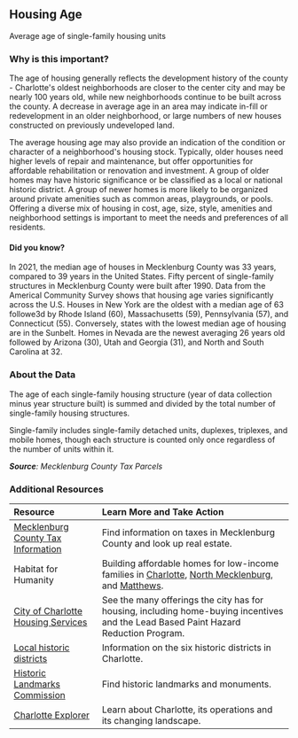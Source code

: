 ## Housing Age
Average age of single-family housing units

### Why is this important?
The age of housing generally reflects the development history of the county - Charlotte's oldest neighborhoods are closer to the center city and may be nearly 100 years old, while new neighborhoods continue to be built across the county. A decrease in average age in an area may indicate in-fill or redevelopment in an older neighborhood, or large numbers of new houses constructed on previously undeveloped land.

The average housing age may also provide an indication of the condition or character of a neighborhood's housing stock. Typically, older houses need higher levels of repair and maintenance, but offer opportunities for affordable rehabilitation or renovation and investment. A group of older homes may have historic significance or be classified as a local or national historic district. A group of newer homes is more likely to be organized around private amenities such as common areas, playgrounds, or pools. Offering a diverse mix of housing in cost, age, size, style, amenities and neighborhood settings is important to meet the needs and preferences of all residents.

#### Did you know?
In 2021, the median age of houses in Mecklenburg County was 33 years, compared to 39 years in the United States. Fifty percent of single-family structures in Mecklenburg County were built after 1990. Data from the Americal Community Survey shows that housing age varies significantly across the U.S. Houses in New York are the oldest with a median age of 63 followe3d by Rhode Island (60), Massachusetts (59), Pennsylvania (57), and Connecticut (55). Conversely, states with the lowest median age of housing are in the Sunbelt.  Homes in Nevada are the newest averaging 26 years old followed by Arizona (30), Utah and Georgia (31), and North and South Carolina at 32.

### About the Data
The age of each single-family housing structure (year of data collection minus year structure built) is summed and divided by the total number of single-family housing structures.

Single-family includes single-family detached units, duplexes, triplexes, and mobile homes, though each structure is counted only once regardless of the number of units within it.

_**Source**: Mecklenburg County Tax Parcels_

### Additional Resources
| Resource | Learn More and Take Action |
|:--- | :--- |
|[Mecklenburg County Tax Information](https://www.mecknc.gov/taxes/pages/default.aspx) | Find information on taxes in Mecklenburg County and look up real estate.
|Habitat for Humanity|Building affordable homes for low-income families in [Charlotte](http://www.habitatcharlotte.org/), [North Mecklenburg](http://www.ourtownshabitat.org/), and [Matthews](http://www.habitatmatthews.org/).
|[City of Charlotte Housing Services](http://charlottenc.gov/NBS/Housing/Pages/default.aspx) |See the many offerings the city has for housing, including home-buying incentives and the Lead Based Paint Hazard Reduction Program.
|[Local historic districts](http://charlottenc.gov/planning/HistoricDistricts/Pages/Home.aspx) | Information on the six historic districts in Charlotte.
|[Historic Landmarks Commission](http://landmarkscommission.org/) |Find historic landmarks and monuments.
|[Charlotte Explorer](https://explore.charlottenc.gov/)| Learn about Charlotte, its operations and its changing landscape.
